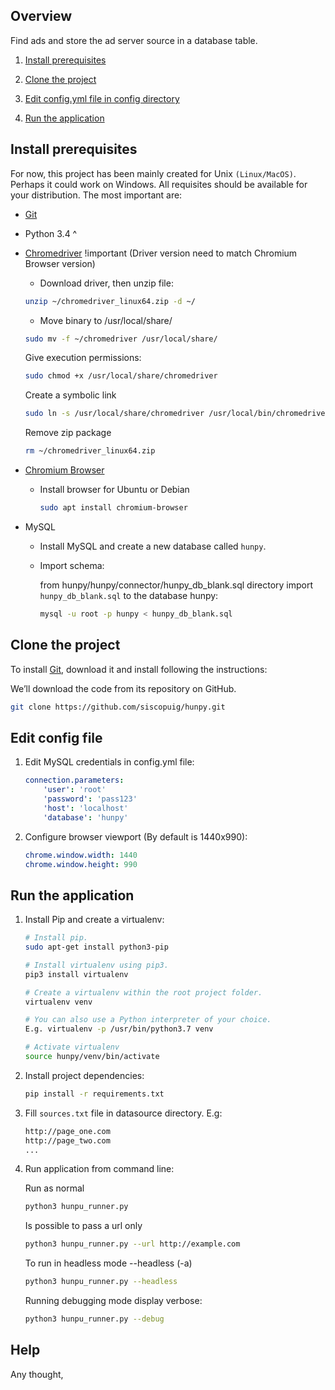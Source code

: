 ## Overview

Find ads and store the ad server source in a database table.

1. [Install prerequisites](#install-prerequisites)

2. [Clone the project](#clone-the-project)
    
3. [Edit config.yml file in config directory](#edit-config-file)

4. [Run the application](#run-the-application)


## Install prerequisites

For now, this project has been mainly created for Unix `(Linux/MacOS)`. Perhaps it could work on Windows.
All requisites should be available for your distribution. The most important are:

* [Git](https://git-scm.com/downloads)

* Python 3.4 ^ 

* [Chromedriver](http://chromedriver.chromium.org/) !important (Driver version need to match Chromium Browser version) 
    - Download driver, then unzip file:
    ````sh
    unzip ~/chromedriver_linux64.zip -d ~/
    ````
    - Move binary to /usr/local/share/
    ````sh     
    sudo mv -f ~/chromedriver /usr/local/share/
    ````
    Give execution permissions:
    ````sh
    sudo chmod +x /usr/local/share/chromedriver
    ````
    Create a symbolic link
    ````sh
    sudo ln -s /usr/local/share/chromedriver /usr/local/bin/chromedriver
    ````
    Remove zip package
    ````sh
    rm ~/chromedriver_linux64.zip
    ````

* [Chromium Browser](https://www.chromium.org/getting-involved/download-chromium)

    - Install browser for Ubuntu or Debian 
    
        ````sh
        sudo apt install chromium-browser
        ````
        
* MySQL

    - Install MySQL and create a new database called `hunpy`.
      
    - Import schema: 

        from hunpy/hunpy/connector/hunpy_db_blank.sql directory import `hunpy_db_blank.sql` to the database hunpy:

        ````sh
        mysql -u root -p hunpy < hunpy_db_blank.sql
        ````
## Clone the project

To install [Git](http://git-scm.com/book/en/v2/Getting-Started-Installing-Git), 
download it and install following the instructions:

We’ll download the code from its repository on GitHub.

```sh
git clone https://github.com/siscopuig/hunpy.git
```

## Edit config file

1. Edit MySQL credentials in config.yml file:
    ````yaml
    connection.parameters:
        'user': 'root'
        'password': 'pass123'
        'host': 'localhost'
        'database': 'hunpy'
    ````
2. Configure browser viewport (By default is 1440x990):
    ````yaml
    chrome.window.width: 1440
    chrome.window.height: 990
    ````

## Run the application

1. Install Pip and create a virtualenv:

    ````sh
    # Install pip.
    sudo apt-get install python3-pip
    
    # Install virtualenv using pip3.
    pip3 install virtualenv
    
    # Create a virtualenv within the root project folder.
    virtualenv venv
    
    # You can also use a Python interpreter of your choice.
    E.g. virtualenv -p /usr/bin/python3.7 venv
    
    # Activate virtualenv
    source hunpy/venv/bin/activate
    ````
    
2. Install project dependencies:

    ````sh
    pip install -r requirements.txt
    ````
    
3. Fill `sources.txt` file in datasource directory. E.g:
    ````txt
    http://page_one.com
    http://page_two.com
    ...
    ````

4. Run application from command line:

    Run as normal
    ````sh
    python3 hunpu_runner.py
    ````
    
    Is possible to pass a url only
    ````sh
    python3 hunpu_runner.py --url http://example.com
    ````
    
    To run in headless mode --headless (-a)
    ````sh
    python3 hunpu_runner.py --headless
    ````
    
    Running debugging mode display verbose:
    ````sh
    python3 hunpu_runner.py --debug
    ````
    
## Help

Any thought, 
    
        
    

    

    
    
    
   

    










 